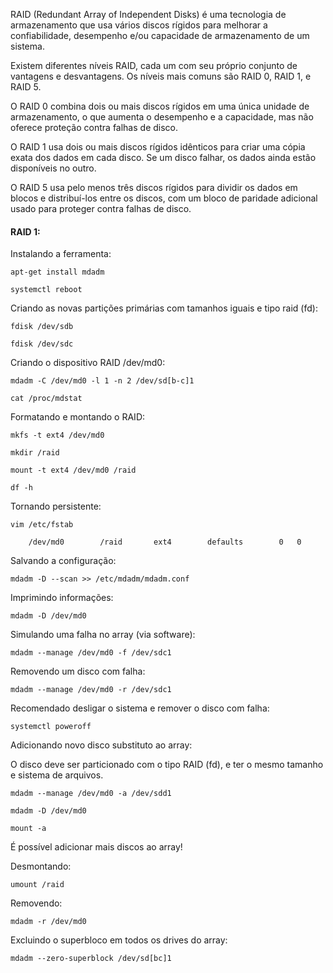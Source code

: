 RAID (Redundant Array of Independent Disks) é uma tecnologia de armazenamento que usa vários discos rígidos para melhorar a confiabilidade, desempenho e/ou capacidade de armazenamento de um sistema.

Existem diferentes níveis RAID, cada um com seu próprio conjunto de vantagens e desvantagens. Os níveis mais comuns são RAID 0, RAID 1, e RAID 5.

O RAID 0 combina dois ou mais discos rígidos em uma única unidade de armazenamento, o que aumenta o desempenho e a capacidade, mas não oferece proteção contra falhas de disco.

O RAID 1 usa dois ou mais discos rígidos idênticos para criar uma cópia exata dos dados em cada disco. Se um disco falhar, os dados ainda estão disponíveis no outro.

O RAID 5 usa pelo menos três discos rígidos para dividir os dados em blocos e distribuí-los entre os discos, com um bloco de paridade adicional usado para proteger contra falhas de disco.

#### RAID 1:

Instalando a ferramenta:

	apt-get install mdadm

	systemctl reboot

Criando as novas partições primárias com tamanhos iguais e tipo raid (fd):

	fdisk /dev/sdb
	
	fdisk /dev/sdc

Criando o dispositivo RAID /dev/md0:

	mdadm -C /dev/md0 -l 1 -n 2 /dev/sd[b-c]1

	cat /proc/mdstat

Formatando e montando o RAID:

	mkfs -t ext4 /dev/md0
	
	mkdir /raid
	
	mount -t ext4 /dev/md0 /raid
	
	df -h

Tornando persistente:

	vim /etc/fstab

		/dev/md0		/raid		ext4		defaults		0	0	

Salvando a configuração:

	mdadm -D --scan >> /etc/mdadm/mdadm.conf

Imprimindo informações:

	mdadm -D /dev/md0

Simulando uma falha no array (via software):

	mdadm --manage /dev/md0 -f /dev/sdc1

Removendo um disco com falha:

	mdadm --manage /dev/md0 -r /dev/sdc1

Recomendado desligar o sistema e remover o disco com falha:

	systemctl poweroff

Adicionando novo disco substituto ao array:

O disco deve ser particionado com o tipo RAID (fd), e ter o mesmo tamanho e sistema de arquivos.

	mdadm --manage /dev/md0 -a /dev/sdd1

	mdadm -D /dev/md0

	mount -a

É possível adicionar mais discos ao array!

Desmontando:

	umount /raid

Removendo:

	mdadm -r /dev/md0

Excluindo o superbloco em todos os drives do array:

	mdadm --zero-superblock /dev/sd[bc]1